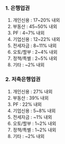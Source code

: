 ### 1. 은행업권

1. 개인신용 : 17~20% 내외
2. 부동산 : 45~50% 내외
3. PF : 4~7% 내외
4. 기업신용 : 12~22% 내외
5. 전세자금 : 8~11% 내외
6. 오토/할부 : 2~4% 내외
7. 정책/특별 : 2~5% 내외
8. 기타 : ~2% 내외

### 2. 저축은행업권

1. 개인신용 : 27% 내외
2. 부동산 : 39% 내외
3. PF : 22% 내외
4. 기업신용 : 5~8% 내외
5. 전세자금 : ~1% 내외
6. 오토/할부 : 1~2% 내외
7. 정책/특별 : 1~2% 내외
8. 기타 : ~2% 내외